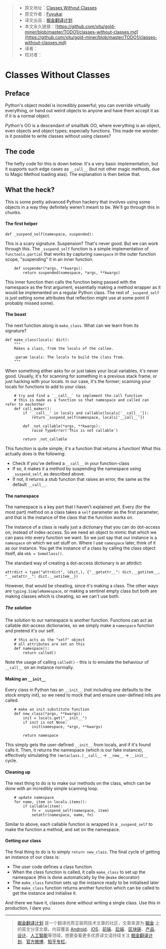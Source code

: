 > * 原文地址：[Classes Without Classes](https://veriny.tf/classes-without-classes/)
> * 原文作者：[Fuyukai](https://veriny.tf/)
> * 译文出自：[掘金翻译计划](https://github.com/xitu/gold-miner)
> * 本文永久链接：[https://github.com/xitu/gold-miner/blob/master/TODO1/classes-without-classes.md](https://github.com/xitu/gold-miner/blob/master/TODO1/classes-without-classes.md)
> * 译者：
> * 校对者：

# Classes Without Classes

## Preface

Python's object model is incredibly powerful; you can override virtually everything, or hand out weird objects to anyone and have them accept it as if it is a normal object.

Python's OO is a descendant of smalltalk OO, where everything is an object, even objects and object types; especially functions. This made me wonder: is it possible to write classes without using classes?

## The code

The hefty code for this is down below. It's a very basic implementation, but it supports such edge cases as `__call__` (but not other magic methods, due to Magic Method loading alas). The explanation is then below that.

## What the heck?

This is some pretty advanced Python hackery that involves using some objects in a way they definitely weren't meant to be. We'll go through this in chunks.

#### The first helper

```
def _suspend_self(namespace, suspended):  
```

This is a scary signature. Suspension? That's never good. But we can work through this. The `_suspend_self` function is a simple implementation of `functools.partial` that works by capturing `namespace` in the outer function scope, "suspending" it in an inner function.

```
    def suspender(*args, **kwargs):
        return suspended(namespace, *args, **kwargs)
```

This inner function then calls the function being passed with the namespace as the first argument, essentially making a method wrapper as it would be implemented on a regular Python class. The rest of `_suspend_self` is just setting some attributes that reflection might use at some point (I probably missed some).

#### The beast

The next function along is `make_class`. What can we learn from its signature?

```
def make_class(locals: dict):  
    """
    Makes a class, from the locals of the callee.

    :param locals: The locals to build the class from.
    """
```

When something either asks for or just takes your local variables, it's never good. Usually, it's for scanning for something in a previous stack frame, or just hacking with your locals. In our case, it's the former; scanning your locals for functions to add to your class.

```
    # try and find a `__call__` to implement the call function
    # this is made as a function so that namespace and called can refer to eachother
    def call_maker():
        if '__call__' in locals and callable(locals['__call__']):
            return _suspend_self(namespace, locals['__call__'])

        def _not_callable(*args, **kwargs):
            raise TypeError('This is not callable')

        return _not_callable
```

This function is quite simple; it's a function that returns a function!
What this actually does is the following:

*   Check if you've defined a `__call__` in your function-class
*   If so, it makes it a method by suspending the namespace using `_suspend_self`, as described above.
*   If not, it returns a stub function that raises an error, the same as the default `__call__`.

#### The namespace

The namespace is a key part that I haven't explained yet. Every (for the most part) method on a class takes a `self` parameter as the first parameter, and that is the instance of the class that the function works on.

The instance of a class is really just a dictionary that you can do dot-access on, instead of index-access. So we need an object to mimic that which we can pass into every function we want. So we just say that our instance is a `namespace` on which we set stuff on. Where I use `namespace` later, think of it as our instance. You get the instance of a class by calling the class object itself, ala `obb = SomeClass()`.

The standard way of creating a dot-access dictionary is an attrdict:

```
attrdict = type("attrdict", (dict,), {"__getattr__": dict.__getitem__, "__setattr__": dict.__setitem__})  
```

However, that would be cheating, since it's making a class. The other ways are `typing.SimpleNamespace`, or making a sentinel empty class but both are making classes which is cheating, so we can't use both.

##### The solution

The solution to our namespace is another function. Functions can act as callable dot-access dictionaries, so we simply make a `namespace` function and pretend it's our self.

```
    # this acts as the "self" object
    # all attributes are set on this
    def namespace():
        return called()
```

Note the usage of calling `called()` - this is to emulate the behaviour of `__call__` on an instance normally.

#### Making an `__init__`

Every class in Python has an `__init__` (not including one defaults to the stock empty init), so we need to mock that and ensure user-defined inits are called.

```
    # make an init substitute function
    def new_class(*args, **kwargs):
        init = locals.get("__init__")
        if init is not None:
            init(namespace, *args, **kwargs)

        return namespace
```

This simply gets the user-defined `__init__` from locals, and if it's found calls it. Then, it returns the namespace (which is our fake instance), effectively simulating the `(metaclass.)__call__` -> `__new__` -> `__init__` cycle.

#### Cleaning up

The next thing to do is to make our methods on the class, which can be done with an incredibly simple scanning loop.

```
    # update namespace
    for name, item in locals.items():
        if callable(item):
            fn = _suspend_self(namespace, item)
            setattr(namespace, name, fn)
```

Similar to above, each callable function is wrapped in a `_suspend_self` to make the function a method, and set on the namespace.

#### Getting our class

The final thing to do is to simply `return new_class`. The final cycle of getting an instance of our class is:

*   The user code defines a class function
*   When the class function is called, it calls `make_class` to set up the namespace (this is done automatically by the `@make` decorator)
*   The `make_class` function sets up the instance ready to be initialised later
*   The `make_class` function returns another function which can be called to get the instance and initialise it.

And there we have it, classes done without writing a single class. Use this in production, I dare you.


---

> [掘金翻译计划](https://github.com/xitu/gold-miner) 是一个翻译优质互联网技术文章的社区，文章来源为 [掘金](https://juejin.im) 上的英文分享文章。内容覆盖 [Android](https://github.com/xitu/gold-miner#android)、[iOS](https://github.com/xitu/gold-miner#ios)、[前端](https://github.com/xitu/gold-miner#前端)、[后端](https://github.com/xitu/gold-miner#后端)、[区块链](https://github.com/xitu/gold-miner#区块链)、[产品](https://github.com/xitu/gold-miner#产品)、[设计](https://github.com/xitu/gold-miner#设计)、[人工智能](https://github.com/xitu/gold-miner#人工智能)等领域，想要查看更多优质译文请持续关注 [掘金翻译计划](https://github.com/xitu/gold-miner)、[官方微博](http://weibo.com/juejinfanyi)、[知乎专栏](https://zhuanlan.zhihu.com/juejinfanyi)。
